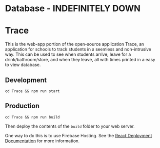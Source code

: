# Database - INDEFINITELY DOWN

# Trace
This is the web-app portion of the open-source application Trace, an application for schools to track students in a seemless and non-intrusive way. This can be used to see when students arrive, leave for a drink/bathroom/store, and when they leave, all with times printed in a easy to view database. 

## Development
`cd Trace && npm run start`

## Production
`cd Trace && npm run build`

Then deploy the contents of the `build` folder to your web server.

One way to do this is to use Firebase Hosting. See the [React Deployment Documentation](https://create-react-app.dev/docs/deployment#firebase) for more information.
